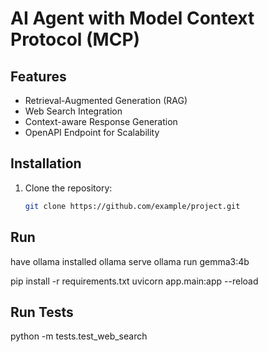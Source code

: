 # AI Agent with Model Context Protocol (MCP)

## Features
- Retrieval-Augmented Generation (RAG)
- Web Search Integration
- Context-aware Response Generation
- OpenAPI Endpoint for Scalability

## Installation
1. Clone the repository:
   ```bash
   git clone https://github.com/example/project.git

## Run
have ollama installed 
ollama serve
ollama run gemma3:4b

pip install -r requirements.txt
uvicorn app.main:app --reload

## Run Tests
python -m tests.test_web_search
